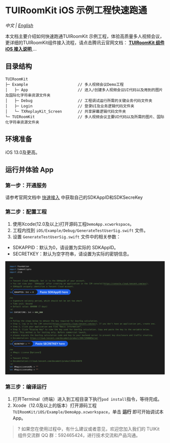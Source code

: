 # TUIRoomKit iOS 示例工程快速跑通

_中文 | [English](README.en.md)_

本文档主要介绍如何快速跑通TUIRoomKit 示例工程，体验高质量多人视频会议，更详细的TUIRoomKit组件接入流程，请点击腾讯云官网文档： [**TUIRoomKit 组件 iOS 接入说明** ](https://cloud.tencent.com/document/product/647/84237)...

## 目录结构

```
TUIRoomKit
├─ Example                      // 多人视频会议Demo工程
│   ├─ App                      // 进入/创建多人视频会议UI代码以及用到的图片及国际化字符串资源文件夹
│   ├─ Debug                    // 工程调试运行所需的关键业务代码文件夹
│   ├─ Login                    // 登录UI及业务逻辑代码文件夹
│   └─ TXReplayKit_Screen       // 共享屏幕逻辑代码文件夹
└─ TUIRoomKit                   // 多人视频会议主要UI代码以及所需的图片、国际化字符串资源文件夹
```

## 环境准备

iOS 13.0及更高。

## 运行并体验 App

[](id:ui.step1)
### 第一步：开通服务
请参考官网文档中 [快速接入](https://cloud.tencent.com/document/product/1690/88932) 中获取自己的SDKAppID和SDKSecreKey

### 第二步：配置工程
1. 使用Xcode(12.0及以上)打开源码工程`DemoApp.xcworkspace`。
2. 工程内找到 `iOS/Example/Debug/GenerateTestUserSig.swift` 文件。
3. 设置 `GenerateTestUserSig.swift` 文件中的相关参数：
<ul style="margin:0"><li/>SDKAPPID：默认为0，请设置为实际的 SDKAppID。
<li/>SECRETKEY：默认为空字符串，请设置为实际的密钥信息。</ul>

![](../Preview/test-user-sig-ios.png)

[](id:ui.step3)
### 第三步：编译运行

1. 打开Terminal（终端）进入到工程目录下执行`pod install`指令，等待完成。
2. Xcode（12.0及以上的版本）打开源码工程 `TUIRoomKit/iOS/Example/DemoApp.xcworkspace`，单击 **运行** 即可开始调试本 App。

[](id:ui.step4)

>? 如果您在使用过程中，有什么建议或者意见，欢迎您加入我们的 TUIKit 组件交流群 QQ 群：592465424，进行技术交流和产品沟通。








